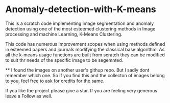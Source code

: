 # Anomaly-detection-with-K-means
This is a scratch code implementing image segmentation and anomaly detection using one of the most esteemed clustering methods in Image processing and machine Learning, K-Means Clustering. 

This code has numerous improvement scopes when using methods defined in esteemed papers and journals modifying the classical base algorithm.
As all the k-means usage functions are built from scratch they can be modified to suit thr needs of the specific image to be segemnted.

** I found the images on another user's githup repo. But I sadly dont remember which one. So if you find this and the collecton of images belong to you, feel free to ask for credits for the same.

If you like the project please give a star. If you are feeling very generous leave a Follow as well.

